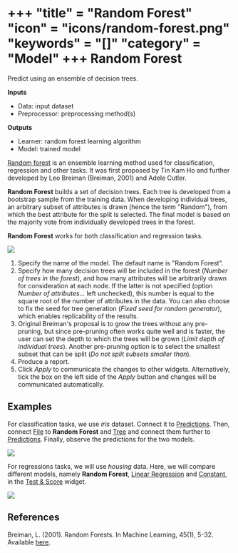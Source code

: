 +++
"title" = "Random Forest"
"icon" = "icons/random-forest.png"
"keywords" = "[]"
"category" = "Model"
+++
Random Forest
=============

Predict using an ensemble of decision trees.

**Inputs**

- Data: input dataset
- Preprocessor: preprocessing method(s)

**Outputs**

- Learner: random forest learning algorithm
- Model: trained model

[Random forest](https://en.wikipedia.org/wiki/Random_forest) is an ensemble learning method used for classification, regression and other tasks. It was first proposed by Tin Kam Ho and further developed by Leo Breiman (Breiman, 2001) and Adele Cutler.

**Random Forest** builds a set of decision trees. Each tree is developed from a bootstrap sample from the training data. When developing individual trees, an arbitrary subset of attributes is drawn (hence the term "Random"), from which the best attribute for the split is selected. The final model is based on the majority vote from individually developed trees in the forest.

**Random Forest** works for both classification and regression tasks.

![](/images/RandomForest-stamped.png)

1. Specify the name of the model. The default name is "Random Forest".
2. Specify how many decision trees will be included in the forest (*Number of trees in the forest*), and how many attributes will be arbitrarily drawn for consideration at each node. If the latter is not specified (option *Number of attributes...* left unchecked), this number is equal to the square root of the number of attributes in the data. You can also choose to fix the seed for tree generation (*Fixed seed for random generator*), which enables replicability of the results.
3. Original Breiman's proposal is to grow the trees without any pre-pruning, but since pre-pruning often works quite well and is faster, the user can set the depth to which the trees will be grown (*Limit depth of individual trees*). Another pre-pruning option is to select the smallest subset that can be split (*Do not split subsets smaller than*).
4. Produce a report.
5. Click *Apply* to communicate the changes to other widgets. Alternatively, tick the box on the left side of the *Apply* button and changes will be communicated automatically.

Examples
--------

For classification tasks, we use *iris* dataset. Connect it to [Predictions](../evaluation/predictions.md). Then, connect [File](../data/file.md) to **Random Forest** and [Tree](../model/tree.md) and connect them further to [Predictions](../evaluation/predictions.md). Finally, observe the predictions for the two models.

![](/images/RandomForest-classification.png)

For regressions tasks, we will use *housing* data. Here, we will compare different models, namely **Random Forest**, [Linear Regression](../model/linearregression.md) and [Constant](../model/constant.md), in the [Test & Score](../evaluation/testandscore.md) widget.

![](/images/RandomForest-regression.png)

References
----------

Breiman, L. (2001). Random Forests. In Machine Learning, 45(1), 5-32. Available [here](https://www.stat.berkeley.edu/~breiman/randomforest2001.pdf).
